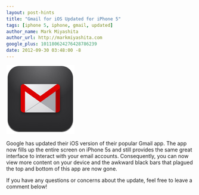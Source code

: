 ```yaml
---
layout: post-hints
title: "Gmail for iOS Updated for iPhone 5"
tags: [iphone 5, iphone, gmail, updated]
author_name: Mark Miyashita
author_url: http://markmiyashita.com
google_plus: 101180624276428786239
date: 2012-09-30 03:48:00 -8
---
```


<img class="clear blog-image-border" src="/images/gmail.png" title="Gmail">

Google has updated their iOS version of their popular Gmail app. The app now fills up the entire screen on iPhone 5s and still provides the same great interface to interact with your email accounts. Consequently, you can now view more content on your device and the awkward black bars that plagued the top and bottom of this app are now gone.

If you have any questions or concerns about the update, feel free to leave a comment below!

